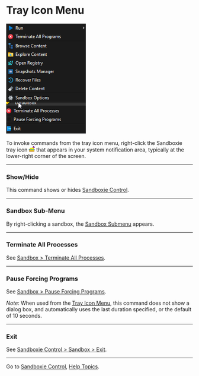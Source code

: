 # Tray Icon Menu

![](../Media/SP_SandboxSubMenuTray.png)

To invoke commands from the tray icon menu, right-click the Sandboxie tray icon ![](../Media/SP_TrayIconEmpty.png) that
appears in your system notification area, typically at the lower-right corner of the screen.

* * *

### Show/Hide

This command shows or hides [Sandboxie Control](SP_SBControl.md).

* * *

### Sandbox Sub-Menu

By right-clicking a sandbox, the [Sandbox Submenu](SP_SbSubmenu.md) appears.

* * *

### Terminate All Processes

See [Sandbox > Terminate All Processes](SP_SBControl_SbMenu.md#terminate-all-processes).

* * *

### Pause Forcing Programs

See [Sandbox > Pause Forcing Programs](SP_SBControl_SbMenu.md#pause-forcing-programs).

_Note_: When used from the [Tray Icon Menu](SP_TrayIconMenu.md), this command does not show a dialog box, and automatically
uses the last duration specified, or the default of 10 seconds.

* * *

### Exit

See [Sandboxie Control > Sandbox > Exit](SP_SBControl_SbMenu.md#exit).

* * *

Go to [Sandboxie Control](SP_SBControl.md#menus), [Help Topics](HelpTopics.md).


